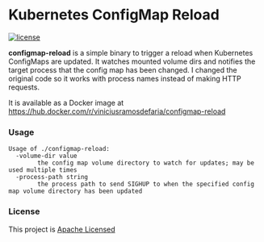 # Kubernetes ConfigMap Reload

[![license](https://img.shields.io/github/license/jimmidyson/configmap-reload.svg?maxAge=2592000)](https://github.com/jimmidyson/configmap-reload)

**configmap-reload** is a simple binary to trigger a reload when Kubernetes ConfigMaps are updated.
It watches mounted volume dirs and notifies the target process that the config map has been changed.
I changed the original code so it works with process names instead of making HTTP requests.

It is available as a Docker image at https://hub.docker.com/r/viniciusramosdefaria/configmap-reload

### Usage

```
Usage of ./configmap-reload:
  -volume-dir value
        the config map volume directory to watch for updates; may be used multiple times
  -process-path string
        the process path to send SIGHUP to when the specified config map volume directory has been updated
```

### License

This project is [Apache Licensed](LICENSE.txt)

